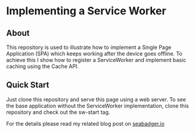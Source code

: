 # Implementing a Service Worker

## About
This repository is used to illustrate how to implement a Single Page Application (SPA)
which keeps working after the device goes offline. To achieve this I show how to 
register a ServiceWorker and implement basic caching using the Cache API.

## Quick Start
Just clone this repository and serve this page using a web server.
To see the base application without the ServiceWorker implementation,
clone this repository and check out the sw-start tag. 

For the details please read my related blog post on
[seabadger.io](https://seabadger.io/tech/web-development/implementing-a-service-worker/)
